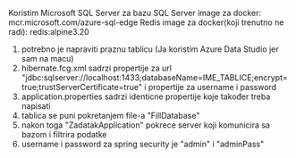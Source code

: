 Koristim Microsoft SQL Server za bazu
SQL Server image za docker:  mcr.microsoft.com/azure-sql-edge
Redis image za docker(koji trenutno ne radi): redis:alpine3.20
1. potrebno je napraviti praznu tablicu (Ja koristim Azure Data Studio jer sam na macu)
2. hibernate.fcg.xml sadrzi propertije za url "jdbc:sqlserver://localhost:1433;databaseName=IME_TABLICE;encrypt=true;trustServerCertificate=true" i propertije za username i password
3. application.properties sadrzi identicne propertije koje također treba napisati
4. tablica se puni pokretanjem file-a "FillDatabase"
5. nakon toga "ZadatakApplication" pokrece server koji komunicira sa bazom i filtrira podatke
6. username i password za spring security je "admin" i "adminPass"
